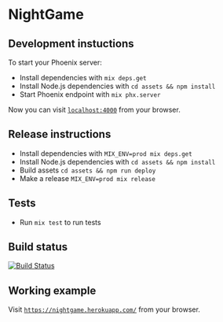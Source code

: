 # NightGame

## Development instuctions

To start your Phoenix server:

  * Install dependencies with `mix deps.get`
  * Install Node.js dependencies with `cd assets && npm install`
  * Start Phoenix endpoint with `mix phx.server`

Now you can visit [`localhost:4000`](http://localhost:4000) from your browser.

## Release instructions

  * Install dependencies with `MIX_ENV=prod mix deps.get`
  * Install Node.js dependencies with `cd assets && npm install`
  * Build assets `cd assets && npm run deploy`
  * Make a release `MIX_ENV=prod mix release`

## Tests
  
  * Run `mix test` to run tests

## Build status
  
[![Build Status](https://travis-ci.org/fazibear/night_game.svg?branch=master)](https://travis-ci.org/fazibear/night_game)

## Working example

Visit [`https://nightgame.herokuapp.com/`](https://nightgame.herokuapp.com/) from your browser.

